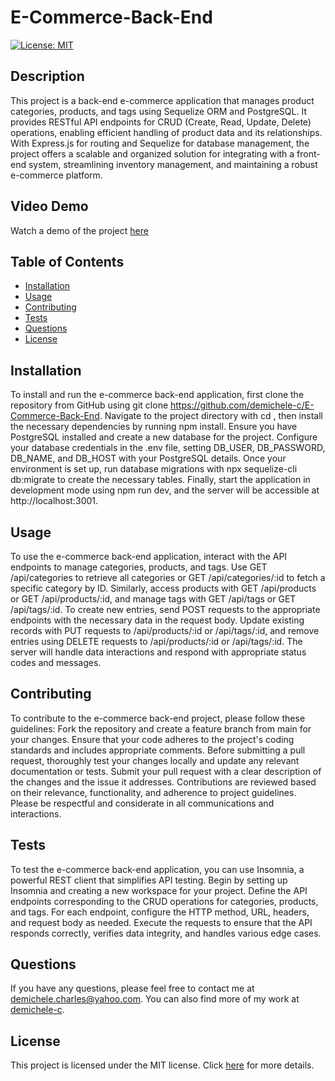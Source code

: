 # E-Commerce-Back-End

[![License: MIT](https://img.shields.io/badge/License-MIT-brightgreen.svg)](https://opensource.org/licenses/MIT)

## Description


This project is a back-end e-commerce application that manages product categories, products, and tags using Sequelize ORM and PostgreSQL. It provides RESTful API endpoints for CRUD (Create, Read, Update, Delete) operations, enabling efficient handling of product data and its relationships. With Express.js for routing and Sequelize for database management, the project offers a scalable and organized solution for integrating with a front-end system, streamlining inventory management, and maintaining a robust e-commerce platform.

## Video Demo

Watch a demo of the project [here](https://drive.google.com/file/d/1N27-mW0FfRMlpRSPtM5gh1b5rCozKn3G/view)

## Table of Contents

- [Installation](#installation)
- [Usage](#usage)
- [Contributing](#contributing)
- [Tests](#tests)
- [Questions](#questions)
- [License](#license)

## Installation

To install and run the e-commerce back-end application, first clone the repository from GitHub using git clone <https://github.com/demichele-c/E-Commerce-Back-End>. Navigate to the project directory with cd <E-Commerce-Back-End>, then install the necessary dependencies by running npm install. Ensure you have PostgreSQL installed and create a new database for the project. Configure your database credentials in the .env file, setting DB_USER, DB_PASSWORD, DB_NAME, and DB_HOST with your PostgreSQL details. Once your environment is set up, run database migrations with npx sequelize-cli db:migrate to create the necessary tables. Finally, start the application in development mode using npm run dev, and the server will be accessible at http://localhost:3001.

## Usage

To use the e-commerce back-end application, interact with the API endpoints to manage categories, products, and tags. Use GET /api/categories to retrieve all categories or GET /api/categories/:id to fetch a specific category by ID. Similarly, access products with GET /api/products or GET /api/products/:id, and manage tags with GET /api/tags or GET /api/tags/:id. To create new entries, send POST requests to the appropriate endpoints with the necessary data in the request body. Update existing records with PUT requests to /api/products/:id or /api/tags/:id, and remove entries using DELETE requests to /api/products/:id or /api/tags/:id. The server will handle data interactions and respond with appropriate status codes and messages.


## Contributing

To contribute to the e-commerce back-end project, please follow these guidelines: Fork the repository and create a feature branch from main for your changes. Ensure that your code adheres to the project's coding standards and includes appropriate comments. Before submitting a pull request, thoroughly test your changes locally and update any relevant documentation or tests. Submit your pull request with a clear description of the changes and the issue it addresses. Contributions are reviewed based on their relevance, functionality, and adherence to project guidelines. Please be respectful and considerate in all communications and interactions.

## Tests

To test the e-commerce back-end application, you can use Insomnia, a powerful REST client that simplifies API testing. Begin by setting up Insomnia and creating a new workspace for your project. Define the API endpoints corresponding to the CRUD operations for categories, products, and tags. For each endpoint, configure the HTTP method, URL, headers, and request body as needed. Execute the requests to ensure that the API responds correctly, verifies data integrity, and handles various edge cases. 


## Questions

If you have any questions, please feel free to contact me at [demichele.charles@yahoo.com](mailto:demichele.charles@yahoo.com). You can also find more of my work at [demichele-c](https://github.com/demichele-c).

## License

This project is licensed under the MIT license. Click [here](https://opensource.org/licenses/MIT) for more details.
